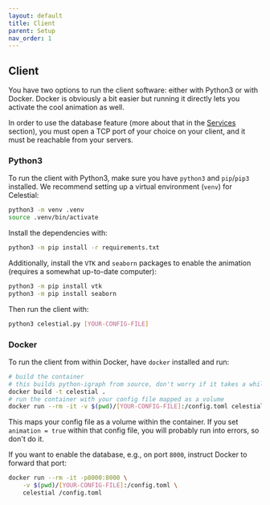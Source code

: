 ```yaml
---
layout: default
title: Client
parent: Setup
nav_order: 1
---
```


## Client

You have two options to run the client software: either with Python3 or with
Docker.
Docker is obviously a bit easier but running it directly lets you activate the
cool animation as well.

In order to use the database feature (more about that in the [Services](#services)
section), you must open a TCP port of your choice on your client, and it must be
reachable from your servers.

### Python3

To run the client with Python3, make sure you have `python3` and `pip`/`pip3` installed.
We recommend setting up a virtual environment (`venv`) for Celestial:

```sh
python3 -m venv .venv
source .venv/bin/activate
```

Install the dependencies with:

```sh
python3 -m pip install -r requirements.txt
```

Additionally, install the `VTK` and `seaborn` packages to enable the animation
(requires a somewhat up-to-date computer):

```sh
python3 -m pip install vtk
python3 -m pip install seaborn
```

Then run the client with:

```sh
python3 celestial.py [YOUR-CONFIG-FILE]
```

### Docker

To run the client from within Docker, have `docker` installed and run:

```sh
# build the container
# this builds python-igraph from source, don't worry if it takes a while
docker build -t celestial .
# run the container with your config file mapped as a volume
docker run --rm -it -v $(pwd)/[YOUR-CONFIG-FILE]:/config.toml celestial /config.toml
```

This maps your config file as a volume within the container.
If you set `animation = true` within that config file, you will probably run
into errors, so don't do it.

If you want to enable the database, e.g., on port `8000`, instruct Docker to
forward that port:

```sh
docker run --rm -it -p8000:8000 \
    -v $(pwd)/[YOUR-CONFIG-FILE]:/config.toml \
    celestial /config.toml
```
